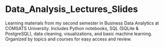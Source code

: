 # Data_Analysis_Lectures_Slides
Learning materials from my second semester in Business Data Analytics at COMSATS University. Includes Python notebooks, SQL (SQLite &amp; PostgreSQL), data cleaning, visualizations, and basic machine learning. Organized by topics and courses for easy access and review.
